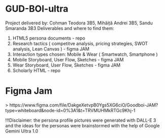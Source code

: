 # GUD-BOI-ultra
Project delivered by: Cohman Teodora 3B5, Mihăiță Andrei 3B5, Sandu Smaranda 3B3
Deliverables and where to find them:
1. HTML5 persona documents - repo
2. Research tactics ( competitve analysis, pricing strategies, SWOT analysis, Lean Canvas ) - figma JAM
3. Interaction types chosen: Mobile & Wear ( Smartwatch, Smartphone )
4. Mobile Storyboard, User Flow, Sketches - figma JAM
5. Wear Storyboard, User Flow, Sketches - figma JAM
6. Scholarly HTML - repo

<h1>Figma Jam</h1> 
> https://www.figma.com/file/DakgeXetvpB0Ygs5XG6ciO/Goodboi-JAM?type=whiteboard&node-id=0%3A1&t=TRVMUHMkRTGc9Khj-1

!!!Disclaimer: the persona profile pictures were generated with DALL-E 3 and the ideas for the personas were brainstormed with the help of Google Gemini Ultra 1.0
